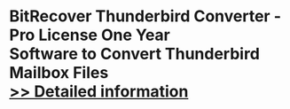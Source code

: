 # BitRecover Thunderbird Converter - Pro License One Year<br />Software to Convert Thunderbird Mailbox Files<br />[>> Detailed information](https://secure.shareit.com/shareit/product.html?productid=301011898&affiliateid=200057808)